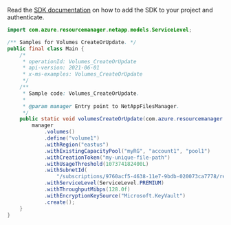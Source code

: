 Read the [SDK documentation](https://github.com/Azure/azure-sdk-for-java/blob/azure-resourcemanager-netapp_1.0.0-beta.5/sdk/netapp/azure-resourcemanager-netapp/README.md) on how to add the SDK to your project and authenticate.

```java
import com.azure.resourcemanager.netapp.models.ServiceLevel;

/** Samples for Volumes CreateOrUpdate. */
public final class Main {
    /*
     * operationId: Volumes_CreateOrUpdate
     * api-version: 2021-06-01
     * x-ms-examples: Volumes_CreateOrUpdate
     */
    /**
     * Sample code: Volumes_CreateOrUpdate.
     *
     * @param manager Entry point to NetAppFilesManager.
     */
    public static void volumesCreateOrUpdate(com.azure.resourcemanager.netapp.NetAppFilesManager manager) {
        manager
            .volumes()
            .define("volume1")
            .withRegion("eastus")
            .withExistingCapacityPool("myRG", "account1", "pool1")
            .withCreationToken("my-unique-file-path")
            .withUsageThreshold(107374182400L)
            .withSubnetId(
                "/subscriptions/9760acf5-4638-11e7-9bdb-020073ca7778/resourceGroups/myRP/providers/Microsoft.Network/virtualNetworks/testvnet3/subnets/testsubnet3")
            .withServiceLevel(ServiceLevel.PREMIUM)
            .withThroughputMibps(128.0f)
            .withEncryptionKeySource("Microsoft.KeyVault")
            .create();
    }
}
```
